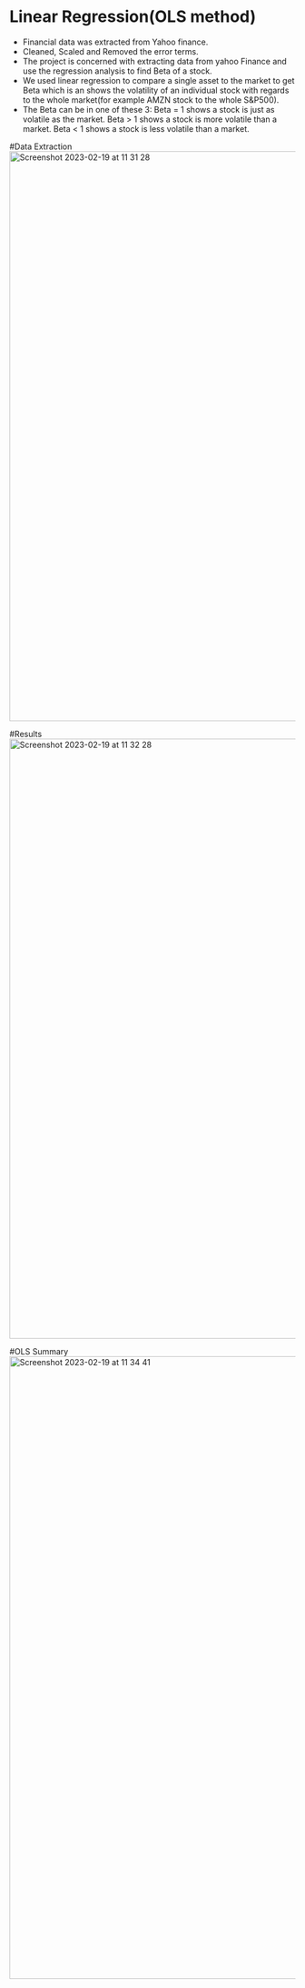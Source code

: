 # Linear Regression(OLS method)
 - Financial data was extracted from Yahoo finance.
 - Cleaned, Scaled and Removed the error terms.
 - The project is concerned with extracting data from yahoo Finance and use the regression analysis to find Beta of a stock.
 - We used linear regression to compare a single asset to the market to get Beta which is an shows the volatility of an individual stock with regards to the whole market(for example AMZN stock to the whole S&P500).
 - The Beta can be in one of these 3:
     Beta = 1 shows a stock is just as volatile as the market.
     Beta > 1 shows a stock is more volatile than a market.
     Beta < 1 shows a stock is less volatile than a market.
    

#Data Extraction
<img width="1003" alt="Screenshot 2023-02-19 at 11 31 28" src="https://user-images.githubusercontent.com/61363539/219940075-401f9c29-886e-46c7-b106-1e174797e978.png">


#Results
<img width="1056" alt="Screenshot 2023-02-19 at 11 32 28" src="https://user-images.githubusercontent.com/61363539/219940157-991d5520-0707-468b-830d-e799291e5914.png">

#OLS Summary
<img width="1096" alt="Screenshot 2023-02-19 at 11 34 41" src="https://user-images.githubusercontent.com/61363539/219940214-2bc5353e-8c0c-4398-a219-788687c66f7a.png">
